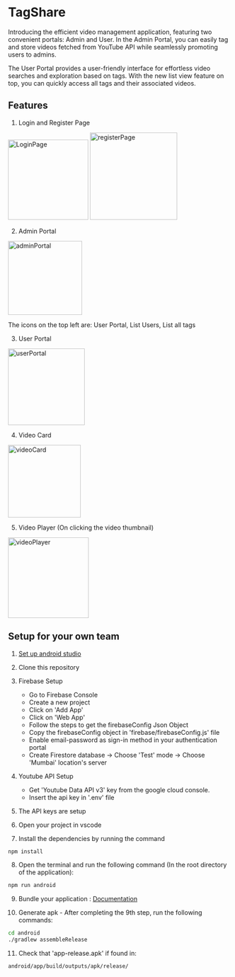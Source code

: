 # TagShare

Introducing the efficient video management application, featuring two convenient portals: Admin and User. In the Admin Portal, you can easily tag and store videos fetched from YouTube API while seamlessly promoting users to admins.

The User Portal provides a user-friendly interface for effortless video searches and exploration based on tags. With the new list view feature on top, you can quickly access all tags and their associated videos.

## Features

1. Login and Register Page
<img width="181" alt="LoginPage" src="https://github.com/Lak-shay/TagShare-android/assets/88343117/dfa0c93d-c330-4ff4-b6b2-109f98f981d8">
<img width="197" alt="registerPage" src="https://github.com/Lak-shay/TagShare-android/assets/88343117/d5a40c5e-ee2d-4742-96cd-e2d6b45501cd">

2. Admin Portal
<img width="167" alt="adminPortal" src="https://github.com/Lak-shay/TagShare-android/assets/88343117/ebc6c97c-dd16-4857-a9f2-196fe70cca04">

The icons on the top left are: User Portal, List Users, List all tags

3. User Portal
<img width="173" alt="userPortal" src="https://github.com/Lak-shay/TagShare-android/assets/88343117/6bfae6a9-9a0f-470f-be9a-74fd6ef695e9">

4. Video Card
<img width="164" alt="videoCard" src="https://github.com/Lak-shay/TagShare-android/assets/88343117/4b1d1acb-77c5-4938-996f-a70525697e50">

5. Video Player (On clicking the video thumbnail)
<img width="182" alt="videoPlayer" src="https://github.com/Lak-shay/TagShare-android/assets/88343117/21012659-8274-4a5b-9c95-b64546eabdfc">

## Setup for your own team

1. [Set up android studio](https://reactnative.dev/docs/environment-setup)

2. Clone this repository

3. Firebase Setup
    * Go to Firebase Console
    * Create a new project
    * Click on 'Add App' 
    * Click on 'Web App'
    * Follow the steps to get the firebaseConfig Json Object
    * Copy the firebaseConfig object in 'firebase/firebaseConfig.js' file
    * Enable email-password as sign-in method in your authentication portal
    * Create Firestore database -> Choose 'Test' mode -> Choose 'Mumbai' location's server

4. Youtube API Setup
    * Get 'Youtube Data API v3' key from the google cloud console.
    * Insert the api key in '.env' file

5. The API keys are setup

6. Open your project in vscode

7. Install the dependencies by running the command

```bash
npm install
```

8. Open the terminal and run the following command (In the root directory of the application):

```bash
npm run android
```

9. Bundle your application : [Documentation](https://reactnative.dev/docs/signed-apk-android)

10. Generate apk - After completing the 9th step, run the following commands:

```bash
cd android
./gradlew assembleRelease
```

11. Check that 'app-release.apk' if found in:
```bash
android/app/build/outputs/apk/release/
```


    
